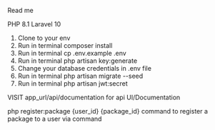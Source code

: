 Read me

PHP 8.1
Laravel 10

1. Clone to your env
2. Run in terminal composer install
3. Run in terminal cp .env.example .env
4. Run in terminal php artisan key:generate
5. Change your database credentials in .env file
6. Run in terminal php artisan migrate --seed
7. Run in terminal php artisan jwt:secret


VISIT app_url/api/documentation for api UI/Documentation

php register:package {user_id} {package_id} command to register a package to a user via command
   
